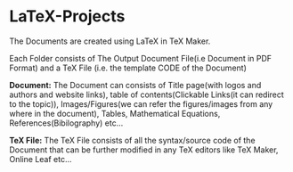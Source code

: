 # LaTeX-Projects
The Documents are created using LaTeX in TeX Maker. 

Each Folder consists of The Output Document File(i.e Document in PDF Format) and a TeX File (i.e. the template CODE of the Document)

__Document:__ The Document can consists of Title page(with logos and authors and website links), table of contents(Clickable Links(it can redirect to the topic)), Images/Figures(we can refer the figures/images from any where in the document), Tables, Mathematical Equations, References(Bibilography) etc...


__TeX File:__ The TeX File consists of all the syntax/source code of the Document that can be further modified in any TeX editors like TeX Maker, Online Leaf etc...
